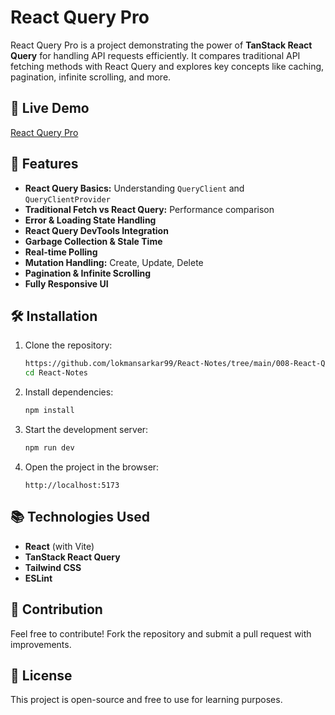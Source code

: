 # React Query Pro

React Query Pro is a project demonstrating the power of **TanStack React Query** for handling API requests efficiently. It compares traditional API fetching methods with React Query and explores key concepts like caching, pagination, infinite scrolling, and more.

## 🚀 Live Demo
[React Query Pro](https://react-querypro.vercel.app/)

## 📌 Features
- **React Query Basics:** Understanding `QueryClient` and `QueryClientProvider`
- **Traditional Fetch vs React Query:** Performance comparison
- **Error & Loading State Handling**
- **React Query DevTools Integration**
- **Garbage Collection & Stale Time**
- **Real-time Polling**
- **Mutation Handling:** Create, Update, Delete
- **Pagination & Infinite Scrolling**
- **Fully Responsive UI**

## 🛠 Installation

1. Clone the repository:
   ```sh
   https://github.com/lokmansarkar99/React-Notes/tree/main/008-React-Query
   cd React-Notes
   ```
2. Install dependencies:
   ```sh
   npm install
   ```
3. Start the development server:
   ```sh
   npm run dev
   ```
4. Open the project in the browser:
   ```
   http://localhost:5173
   ```

## 📚 Technologies Used
- **React** (with Vite)
- **TanStack React Query**
- **Tailwind CSS**
- **ESLint**

## 🤝 Contribution
Feel free to contribute! Fork the repository and submit a pull request with improvements.

## 📜 License
This project is open-source and free to use for learning purposes.



